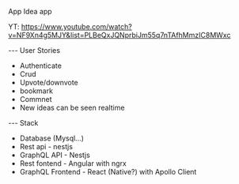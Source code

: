 App Idea app

YT: https://www.youtube.com/watch?v=NF9Xn4g5MJY&list=PLBeQxJQNprbiJm55q7nTAfhMmzIC8MWxc

--- User Stories

- Authenticate
- Crud
- Upvote/downvote
- bookmark
- Commnet
- New ideas can be seen realtime

--- Stack

- Database (Mysql...)
- Rest api - nestjs
- GraphQL API - Nestjs
- Rest fontend - Angular with ngrx
- GraphQL Frontend - React (Native?) with Apollo Client

